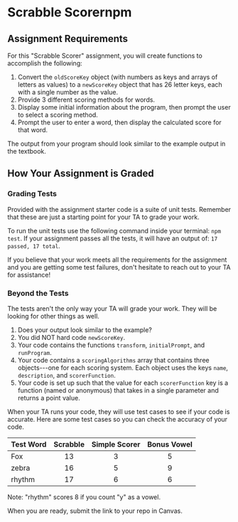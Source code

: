 # Scrabble Scorernpm 

## Assignment Requirements

For this "Scrabble Scorer" assignment, you will create functions to
accomplish the following:

1. Convert the `oldScoreKey` object (with numbers as keys and arrays of letters
   as values) to a `newScoreKey` object that has 26 letter keys, each with a
   single number as the value.
1. Provide 3 different scoring methods for words.
1. Display some initial information about the program, then prompt the user to
   select a scoring method.
1. Prompt the user to enter a word, then display the calculated score for that
   word.

<!-- TODO: Add link back to textbook when merged -->

The output from your program should look similar to the example output in the textbook.

## How Your Assignment is Graded

### Grading Tests

Provided with the assignment starter code is a suite of unit tests. Remember that these are just a starting point for your TA to grade your work. 

To run the unit tests use the following command inside your terminal: `npm test`.
If your assignment passes all the tests, it will have an output of: `17 passed, 17 total`.

If you believe that your work meets all the requirements for the assignment and you are getting some test failures, don't hesitate to reach out to your TA for assistance!

### Beyond the Tests

The tests aren't the only way your TA will grade your work.
They will be looking for other things as well. 

1. Does your output look similar to the example?
1. You did NOT hard code `newScoreKey`.
1. Your code contains the functions `transform`, `initialPrompt`, and
   `runProgram`.
1. Your code contains a `scoringAlgorithms` array that contains three
   objects---one for each scoring system. Each object uses the keys `name`,
   `description`, and `scorerFunction`.
1. Your code is set up such that the value for each `scorerFunction` key is a function (named or anonymous)
   that takes in a single parameter and returns a point value.

When your TA runs your code, they will use test cases to see if your code is accurate. Here are some test cases so you can check the accuracy of your code.

| Test Word | Scrabble | Simple Scorer | Bonus Vowel |
| --------- |:--------:| :------------:| :-----------:|
| Fox       | 13       | 3             | 5           |
| zebra     | 16       | 5             | 9           |
| rhythm    | 17       | 6             | 6           |

Note: "rhythm" scores 8 if you count "y" as a vowel.

When you are ready, submit the link to your repo in Canvas.

